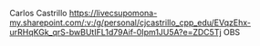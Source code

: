 Carlos Castrillo
https://livecsupomona-my.sharepoint.com/:v:/g/personal/cjcastrillo_cpp_edu/EVqzEhx-urRHqKGk_qrS-bwBUtIFL1d79Aif-0Ipm1JU5A?e=ZDC5Tj
OBS